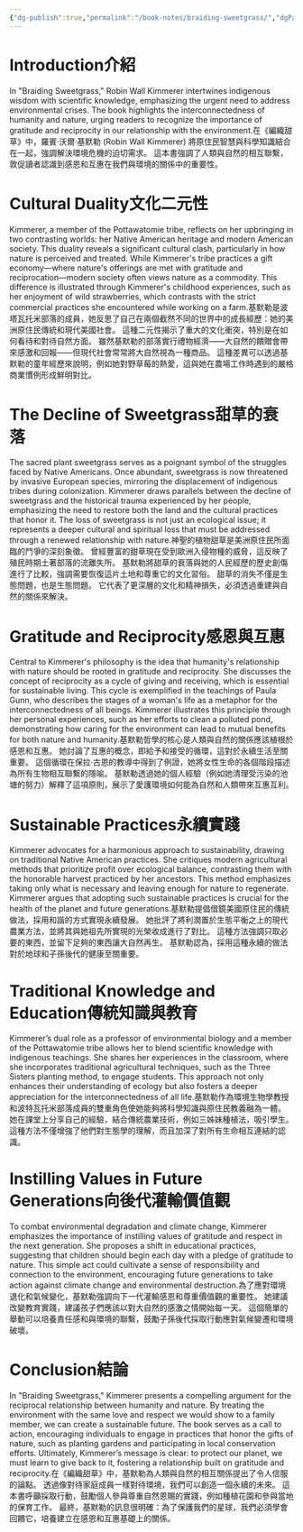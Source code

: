 ```yaml
---
{"dg-publish":true,"permalink":"/book-notes/braiding-sweetgrass/","dgPassFrontmatter":true}
---
```


# Introduction介紹

In "Braiding Sweetgrass," Robin Wall Kimmerer intertwines indigenous wisdom with scientific knowledge, emphasizing the urgent need to address environmental crises. The book highlights the interconnectedness of humanity and nature, urging readers to recognize the importance of gratitude and reciprocity in our relationship with the environment.在《編織甜草》中，羅賓‧沃爾‧基默勒 (Robin Wall Kimmerer) 將原住民智慧與科學知識結合在一起，強調解決環境危機的迫切需求。 這本書強調了人類與自然的相互聯繫，敦促讀者認識到感恩和互惠在我們與環境的關係中的重要性。

# Cultural Duality文化二元性

Kimmerer, a member of the Pottawatomie tribe, reflects on her upbringing in two contrasting worlds: her Native American heritage and modern American society. This duality reveals a significant cultural clash, particularly in how nature is perceived and treated. While Kimmerer's tribe practices a gift economy—where nature's offerings are met with gratitude and reciprocation—modern society often views nature as a commodity. This difference is illustrated through Kimmerer's childhood experiences, such as her enjoyment of wild strawberries, which contrasts with the strict commercial practices she encountered while working on a farm.基默勒是波塔瓦托米部落的成員，她反思了自己在兩個截然不同的世界中的成長經歷：她的美洲原住民傳統和現代美國社會。 這種二元性揭示了重大的文化衝突，特別是在如何看待和對待自然方面。 雖然基默勒的部落實行禮物經濟——大自然的饋贈會帶來感激和回報——但現代社會常常將大自然視為一種商品。 這種差異可以透過基默勒的童年經歷來說明，例如她對野草莓的熱愛，這與她在農場工作時遇到的嚴格商業慣例形成鮮明對比。

# The Decline of Sweetgrass甜草的衰落

The sacred plant sweetgrass serves as a poignant symbol of the struggles faced by Native Americans. Once abundant, sweetgrass is now threatened by invasive European species, mirroring the displacement of indigenous tribes during colonization. Kimmerer draws parallels between the decline of sweetgrass and the historical trauma experienced by her people, emphasizing the need to restore both the land and the cultural practices that honor it. The loss of sweetgrass is not just an ecological issue; it represents a deeper cultural and spiritual loss that must be addressed through a renewed relationship with nature.神聖的植物甜草是美洲原住民所面臨的鬥爭的深刻象徵。 曾經豐富的甜草現在受到歐洲入侵物種的威脅，這反映了殖民時期土著部落的流離失所。 基默勒將甜草的衰落與她的人民經歷的歷史創傷進行了比較，強調需要恢復這片土地和尊重它的文化習俗。 甜草的消失不僅是生態問題，也是生態問題。 它代表了更深層的文化和精神損失，必須透過重建與自然的關係來解決。

# Gratitude and Reciprocity感恩與互惠

Central to Kimmerer's philosophy is the idea that humanity's relationship with nature should be rooted in gratitude and reciprocity. She discusses the concept of reciprocity as a cycle of giving and receiving, which is essential for sustainable living. This cycle is exemplified in the teachings of Paula Gunn, who describes the stages of a woman's life as a metaphor for the interconnectedness of all beings. Kimmerer illustrates this principle through her personal experiences, such as her efforts to clean a polluted pond, demonstrating how caring for the environment can lead to mutual benefits for both nature and humanity.基默勒哲學的核心是人類與自然的關係應該植根於感恩和互惠。 她討論了互惠的概念，即給予和接受的循環，這對於永續生活至關重要。 這個循環在保拉·古恩的教導中得到了例證，她將女性生命的各個階段描述為所有生物相互聯繫的隱喻。 基默勒透過她的個人經驗（例如她清理受污染的池塘的努力）解釋了這項原則，展示了愛護環境如何能為自然和人類帶來互惠互利。

# Sustainable Practices永續實踐

Kimmerer advocates for a harmonious approach to sustainability, drawing on traditional Native American practices. She critiques modern agricultural methods that prioritize profit over ecological balance, contrasting them with the honorable harvest practiced by her ancestors. This method emphasizes taking only what is necessary and leaving enough for nature to regenerate. Kimmerer argues that adopting such sustainable practices is crucial for the health of the planet and future generations.基默勒提倡借鏡美國原住民的傳統做法，採用和諧的方式實現永續發展。 她批評了將利潤置於生態平衡之上的現代農業方法，並將其與她祖先所實現的光榮收成進行了對比。 這種方法強調只取必要的東西，並留下足夠的東西讓大自然再生。 基默勒認為，採用這種永續的做法對於地球和子孫後代的健康至關重要。

# Traditional Knowledge and Education傳統知識與教育

Kimmerer’s dual role as a professor of environmental biology and a member of the Pottawatomie tribe allows her to blend scientific knowledge with indigenous teachings. She shares her experiences in the classroom, where she incorporates traditional agricultural techniques, such as the Three Sisters planting method, to engage students. This approach not only enhances their understanding of ecology but also fosters a deeper appreciation for the interconnectedness of all life.基默勒作為環境生物學教授和波特瓦托米部落成員的雙重角色使她能夠將科學知識與原住民教義融為一體。 她在課堂上分享自己的經驗，結合傳統農業技術，例如三姊妹種植法，吸引學生。 這種方法不僅增強了他們對生態學的理解，而且加深了對所有生命相互連結的認識。

# Instilling Values in Future Generations向後代灌輸價值觀

To combat environmental degradation and climate change, Kimmerer emphasizes the importance of instilling values of gratitude and respect in the next generation. She proposes a shift in educational practices, suggesting that children should begin each day with a pledge of gratitude to nature. This simple act could cultivate a sense of responsibility and connection to the environment, encouraging future generations to take action against climate change and environmental destruction.為了應對環境退化和氣候變化，基默勒強調向下一代灌輸感恩和尊重價值觀的重要性。 她建議改變教育實踐，建議孩子們應該以對大自然的感激之情開始每一天。 這個簡單的舉動可以培養責任感和與環境的聯繫，鼓勵子孫後代採取行動應對氣候變遷和環境破壞。

# Conclusion結論

In "Braiding Sweetgrass," Kimmerer presents a compelling argument for the reciprocal relationship between humanity and nature. By treating the environment with the same love and respect we would show to a family member, we can create a sustainable future. The book serves as a call to action, encouraging individuals to engage in practices that honor the gifts of nature, such as planting gardens and participating in local conservation efforts. Ultimately, Kimmerer’s message is clear: to protect our planet, we must learn to give back to it, fostering a relationship built on gratitude and reciprocity.在《編織甜草》中，基默勒為人類與自然的相互關係提出了令人信服的論點。 透過像對待家庭成員一樣對待環境，我們可以創造一個永續的未來。 這本書呼籲採取行動，鼓勵個人參與尊重自然恩賜的實踐，例如種植花園和參與當地的保育工作。 最終，基默勒的訊息很明確：為了保護我們的星球，我們必須學會回饋它，培養建立在感恩和互惠基礎上的關係。